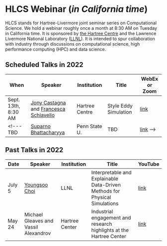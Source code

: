 <script type="text/x-mathjax-config">
  MathJax.Hub.Config({tex2jax: {inlineMath: [['$','$']]}});
</script>
<script type="text/javascript"
  src="//cdn.mathjax.org/mathjax/latest/MathJax.js?config=TeX-AMS-MML_HTMLorMML">
</script>

# HLCS Webinar (_in California time_)
HLCS stands for Hartree-Livermore joint seminar series on Computational
Science. We hold a webinar roughly once a month at 8:30 AM on Tuesday in
California time. It is sponsored by [the Hartree
Centre](https://www.hartree.stfc.ac.uk/Pages/home.aspx) and the Lawrence
Livermore National Laboratory ([LLNL](https://www.llnl.gov)). It is intended to
spur collaboration with industry through discussions on computational science,
high performance computing (HPC) and data science. 

## Scheduled Talks in 2022
When           | Speaker        |  Institution      | Title                         | WebEx or Zoom
-------------- | -------------- | ----------------- | ----------------------------- | -----
Sept. 13th, 8:30 AM | [Jony Castagna](https://www.researchgate.net/profile/Jony-Castagna) and [Francesca Schiavello](https://www.linkedin.com/in/francesca-schiavello-298162b1/?originalSubdomain=uk) | Hartree Centre | Style Eddy Simulation | [link](https://ukri.zoom.us/j/93249724320)
<!--- TBD   | [Suparno Bhattacharyya](https://sites.psu.edu/suparnob/) | Penn State U. | TBD | [link]() -->

## Past Talks in 2022
Date      | Speaker        |  Institution      | Title                         | YouTube
---------- | -------------- | ----------------- | ----------------------------- | ---------
July 5 | [Youngsoo Choi](https://people.llnl.gov/choi15) | LLNL | Interpretable and Explainable Data-Driven Methods for Physical Simulations | [link]()
May 24 | Michael Gleaves and Vassil Alexandrov | Hartree Center | Industrial engagement and research highlights at the Hartree Center  | [link](https://youtu.be/su3nnyv4C98)
